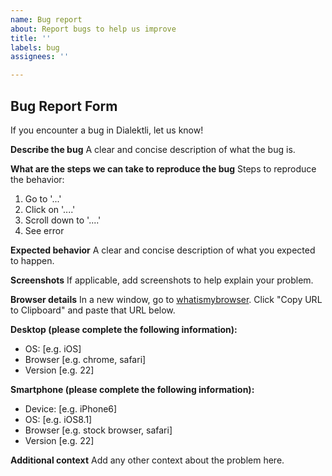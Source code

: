 ```yaml
---
name: Bug report
about: Report bugs to help us improve
title: ''
labels: bug
assignees: ''

---
```


## Bug Report Form
If you encounter a bug in Dialektli, let us know!

**Describe the bug**
A clear and concise description of what the bug is.

**What are the steps we can take to reproduce the bug**
Steps to reproduce the behavior:
1. Go to '...'
2. Click on '....'
3. Scroll down to '....'
4. See error

**Expected behavior**
A clear and concise description of what you expected to happen.

**Screenshots**
If applicable, add screenshots to help explain your problem.

**Browser details**
In a new window, go to [whatismybrowser](www.whatismybrowser.com).
Click "Copy URL to Clipboard" and paste that URL below.

**Desktop (please complete the following information):**
 - OS: [e.g. iOS]
 - Browser [e.g. chrome, safari]
 - Version [e.g. 22]

**Smartphone (please complete the following information):**
 - Device: [e.g. iPhone6]
 - OS: [e.g. iOS8.1]
 - Browser [e.g. stock browser, safari]
 - Version [e.g. 22]

**Additional context**
Add any other context about the problem here.
